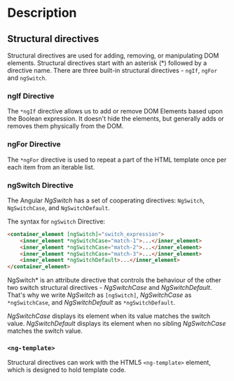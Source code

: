 # Description

## Structural directives

Structural directives are used for adding, removing, or manipulating DOM elements. Structural directives start with an asterisk (*) followed by a directive name.  There are three built-in structural directives - `ngIf`, `ngFor` and `ngSwitch`.

### ngIf Directive

The `*ngIf` directive allows us to add or remove DOM Elements based upon the Boolean expression. It doesn't hide the elements, but generally adds or removes them physically from the DOM.

### ngFor Directive

 The `*ngFor` directive is used to repeat a part of the HTML template once per each item from an iterable list.

### ngSwitch Directive

The Angular *NgSwitch* has a set of cooperating directives: `NgSwitch`, `NgSwitchCase`, and `NgSwitchDefault`.

The syntax for `ngSwitch` Directive:

```html
<container_element [ngSwitch]="switch_expression">  
    <inner_element *ngSwitchCase="match-1">...</inner_element>  
    <inner_element *ngSwitchCase="match-2">...</inner_element>  
    <inner_element *ngSwitchCase="match-3">...</inner_element>  
    <inner_element *ngSwitchDefault>...</inner_element>  
</container_element>
``` 
NgSwitch* is an attribute directive that controls the behaviour of the other two switch structural directives - *NgSwitchCase* and *NgSwitchDefault*. That's why we write *NgSwitch* as `[ngSwitch]`, *NgSwitchCase* as `*ngSwitchCase`, and *NgSwitchDefault* as `*ngSwitchDefault`.

*NgSwitchCase* displays its element when its value matches the switch value. *NgSwitchDefault* displays its element when no sibling *NgSwitchCase* matches the switch value.

### `<ng-template>`  

Structural directives can work with the HTML5 `<ng-template>` element, which is designed to hold template code. 




